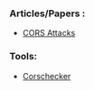 ### Articles/Papers :
- [CORS Attacks](https://www.exploit-db.com/docs/english/45906-cors-attacks.pdf)

### Tools:
- [Corschecker](https://github.com/Miladkhoshdel/corschecker)
